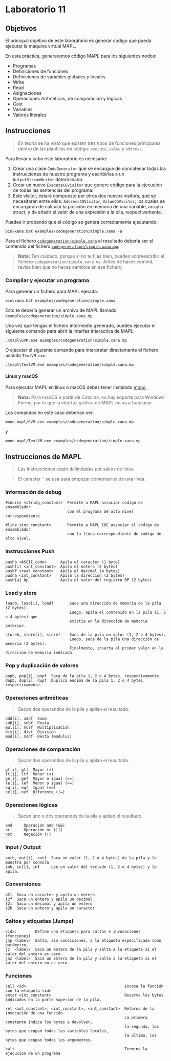 # Laboratorio 11

## Objetivos

El principal objetivo de este laboratorio es generar código que pueda ejecutar la máquina virtual MAPL.

En esta práctica, generaremos código MAPL para los siguientes nodos:

- Programas
- Definiciones de funciones
- Definiciones de variables globales y locales
- Write
- Read
- Asignaciones
- Operaciones Aritméticas, de comparación y lógicas
- Cast
- Variables
- Valores literales

## Instrucciones

> En teoría se ha visto que existen tres tipos de funciones principales dentro de las plantillas de código: `execute`, `value` y `address`.

Para llevar a cabo este laboratorio es necesario:

1. Crear una clase `CodeGenerator` que se encargue de concatenar todas las instrucciones de nuestro programa y escribirlas a un `OutputStreamWriter` determinado.
2. Crear un nuevo `ExecuteCGVisitor` que genere código para la ejecución de todas las sentencias del programa.
3. Este visitor, estará compuesto por otros dos nuevos visitors, que se necesitarán entre ellos: `AddressCGVisitor`, `ValueCGVisitor`;
   los cuales se encargarán de calcular la posición en memoria de una variable, array o struct, y de añadir el valor de una expresión a la pila, respectivamente.

Puedes ir probando que el código se genera correctamente ejecutando:

```
bin\xana.bat examples/codegeneration/simple.xana -a
```

Para el fichero [`codegeneration/simple.xana`](../../examples/codegeneration/simple.xana) el resultado debería ser el contenido del fichero [`codegeneration/simple.xana.mp`](../../examples/codegeneration/simple-sol.xana.mp).

> **Nota:** Ten cuidado, porque si no te fijas bien, puedes sobreescribir el fichero `codegeneration/simple.xana.mp`.
> Antes de hacer commit, revisa bien que no haces cambios en ese fichero.

### Compilar y ejecutar un programa

Para generar un fichero para MAPL ejecuta:

```
bin\xana.bat examples/codegeneration/simple.xana
```

Esto te debería generar un archivo de MAPL llamado `examples/codegeneration/simple.xana.mp`.

Una vez que tengas el fichero intermedio generado, puedes ejecutar el siguiente comando para abrir la interfaz interactiva de MAPL:

```
.\mapl\GVM.exe examples/codegeneration/simple.xana.mp
```

O ejecutar el siguiente comando para interpretar directamente el fichero usando `TextVM.exe`:

```
.\mapl\TextVM.exe examples/codegeneration/simple.xana.mp
```

#### Linux y macOS

Para ejecutar MAPL en linux o macOS debes tener instalado [mono](https://www.mono-project.com/).

> **Nota:** Para macOS a partir de Catalina, no hay soporte para Windows Forms,
> por lo que la interfaz gráfica de MAPL no va a funcionar.

Los comandos en este caso deberían ser:

```
mono mapl/GVM.exe examples/codegeneration/simple.xana.mp
```

y


```
mono mapl/TextVM.exe examples/codegeneration/simple.xana.mp
```

## Instrucciones de MAPL

> Las instrucciones están delimitadas por saltos de línea.

> El caracter `'` se usa para empezar comentarios de una línea.

### Información de debug

```
#source <string_constant>  Permite a MAPL associar código de ensamblador
                           con el programa de alto nivel correspondiente

#line <int_constant>       Permite a MAPL IDE associar el código de ensamblador
                           con la línea correspondiente de código de alto nivel.
```

### Instrucciones Push

```
pushb <ASCII_code>      Apila el caracter (1 byte)
push[i] <int_constant>  Apila el entero (2 bytes)
pushf <real_constant>   Apila el decimal (4 bytes)
pusha <int_constant>    Apila la dirección (2 bytes)
push[a] bp              Apila el valor del registro BP (2 bytes)
```

### Load y store

```
loadb, load[i], loadf       Saca una dirección de memoria de la pila (2 bytes).
                            Luego, apila el contenido en la pila (1, 2 o 4 bytes) que
                            existía en la dirección de memoria anterior.

storeb, store[i], storef    Saca de la pila un valor (1, 2 o 4 bytes).
                            Luego, saca de la pila una dirección de memoria (2 bytes).
                            Finalmente, inserta el primer valor en la dirección de memoria indicada.
```

### Pop y duplicación de valores

```
popb, pop[i], popf  Saca de la pila 1, 2 o 4 bytes, respectivamente.
dupb, dup[i], dupf  Duplica encima de la pila 1, 2 o 4 bytes, respectivamente.
```


### Operaciones aritméticas

> Sacan dos operandos de la pila y apilan el resultado.

```
add[i], addf  Suma
sub[i], subf  Resta
mul[i], mulf  Multiplicación
div[i], divf  División
mod[i], modf  Resto (modulus)
```

### Operaciones de comparación

> Sacan dos operandos de la pila y apilan el resultado.

```
gt[i], gtf  Mayor (>)
lt[i], ltf  Menor (<)
ge[i], gef  Mayor o igual (>=)
le[i], lef  Menor o igual (<=)
eq[i], eqf  Igual (==)
ne[i], nef  Diferente (!=)
```

### Operaciones lógicas

> Sacan uno o dos operandos de la pila y apilan el resultado.

```
and     Operación and (&&)
or      Operación or (||)
not     Negación (!)
```

### Input / Output

```
outb, out[i], outf  Saca un valor (1, 2 o 4 bytes) de la pila y lo muestra por consola
inb, in[i], inf     Lee un valor del teclado (1, 2 o 4 bytes) y lo apila.
```

### Conversiones

```
b2i  Saca un caracter y apila un entero
i2f  Saca un entero y apila un decimal
f2i  Saca un decimal y apila un entero
i2b  Saca un entero y apila un caracter
```

### Saltos y etiquetas (Jumps)

```
<id>:        Define una etiqueta para saltos e invocaciones (funciones)
jmp <label>  Salta, sin condiciones, a la etiqueta especificada como parámetro.
jz  <label>  Saca un entero de la pila y salta a la etiqueta si el valor del entero es cero.
jnz <label>  Saca un entero de la pila y salta a la etiqueta si el valor del entero no es cero.
```


### Funciones

```
call <id>                                           Invoca la función con la etiqueta <id>
enter <int_constant>                                Reserva los bytes indicados en la parte superior de la pila.

ret <int_constant>, <int_constant>, <int_constant>  Retorna de la invocación de una función.
                                                    La primera constante indica los bytes a devolver,
                                                    la segunda, los bytes que ocupan todas las variables locales,
                                                    la última, los bytes que ocupan todos los argumentos.

halt                                                Termina la ejecución de un programa
```
